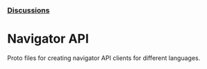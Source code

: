 ### [Discussions](https://github.com/flowshot-io/navigator-api/discussions)

# Navigator API

Proto files for creating navigator API clients for different languages.